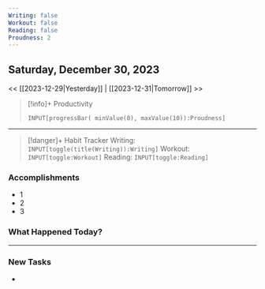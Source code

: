 ```yaml
---
Writing: false
Workout: false
Reading: false
Proudness: 2
---
```



## Saturday, December 30, 2023




<< [[2023-12-29|Yesterday]] | [[2023-12-31|Tomorrow]] >>

> [!info]+ Productivity
> ```meta-bind
> INPUT[progressBar( minValue(0), maxValue(10)):Proudness]

---

> [!danger]+ Habit Tracker
> Writing: `INPUT[toggle(title(Writing)):Writing]` Workout: `INPUT[toggle:Workout]` Reading: `INPUT[toggle:Reading]`


### Accomplishments
- 1
- 2
- 3

### What Happened Today?


---
### New Tasks
- 

